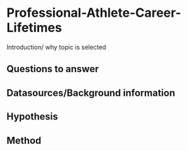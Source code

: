 # Professional-Athlete-Career-Lifetimes

Introduction/ why topic is selected

## Questions to answer

## Datasources/Background information

## Hypothesis

## Method
